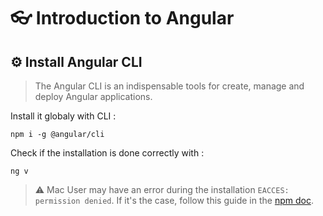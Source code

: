 # 👓 Introduction to Angular

## ⚙️ Install Angular CLI

> The Angular CLI is an indispensable tools for create, manage and deploy Angular applications.

Install it globaly with CLI :

```
npm i -g @angular/cli
```

Check if the installation is done correctly with :

```
ng v
```

> ⚠️ Mac User may have an error during the installation `EACCES: permission denied`. If it's the case, follow this guide in the [npm doc](https://docs.npmjs.com/resolving-eacces-permissions-errors-when-installing-packages-globally).
